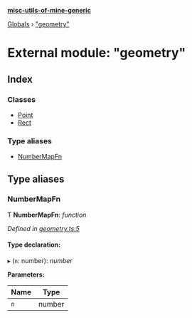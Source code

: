 **[misc-utils-of-mine-generic](../README.md)**

[Globals](../globals.md) › ["geometry"](_geometry_.md)

# External module: "geometry"

## Index

### Classes

* [Point](../classes/_geometry_.point.md)
* [Rect](../classes/_geometry_.rect.md)

### Type aliases

* [NumberMapFn](_geometry_.md#numbermapfn)

## Type aliases

###  NumberMapFn

Ƭ **NumberMapFn**: *function*

*Defined in [geometry.ts:5](https://github.com/cancerberoSgx/misc-utils-of-mine/blob/2aecb20/misc-utils-of-mine-generic/src/geometry.ts#L5)*

#### Type declaration:

▸ (`n`: number): *number*

**Parameters:**

Name | Type |
------ | ------ |
`n` | number |